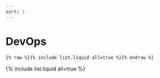 ```yaml
---
sort: 3
---
```


# DevOps

```
{% raw %}{% include list.liquid all=true %}{% endraw %}
```

{% include list.liquid all=true %}
